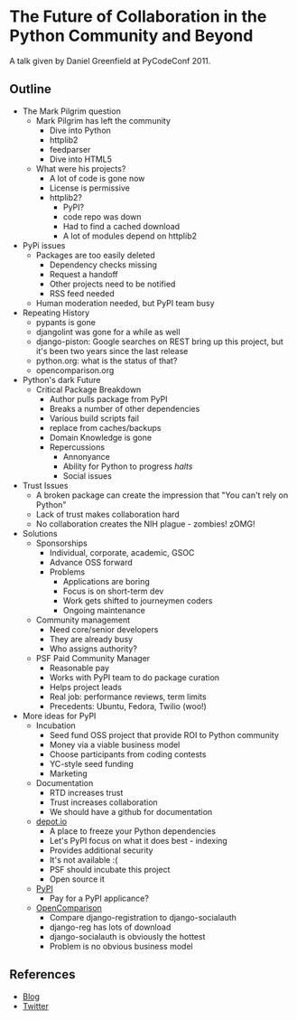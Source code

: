 The Future of Collaboration in the Python Community and Beyond
===============================================================

A talk given by Daniel Greenfield at PyCodeConf 2011.


Outline
---------------------

- The Mark Pilgrim question
    - Mark Pilgrim has left the community
        - Dive into Python
        - httplib2
        - feedparser
        - Dive into HTML5
    - What were his projects?
        - A lot of code is gone now
        - License is permissive
        - httplib2?
            - PyPI?
            - code repo was down
            - Had to find a cached download
            - A lot of modules depend on httplib2
- PyPi issues
    - Packages are too easily deleted
        - Dependency checks missing
        - Request a handoff
        - Other projects need to be notified
        - RSS feed needed
    - Human moderation needed, but PyPI team busy
- Repeating History
    - pypants is gone
    - djangolint was gone for a while as well
    - django-piston: Google searches on REST bring up this project, but it's been two years since the last release
    - python.org: what is the status of that?  
    - opencomparison.org 
- Python's dark Future
    - Critical Package Breakdown
        - Author pulls package from PyPI
        - Breaks a number of other dependencies
        - Various build scripts fail
        - replace from caches/backups
        - Domain Knowledge is gone
        - Repercussions
            - Annonyance
            - Ability for Python to progress _halts_
            - Social issues
- Trust Issues
    - A broken package can create the impression that "You can't rely on Python"
    - Lack of trust makes collaboration hard
    - No collaboration creates the NIH plague - zombies! zOMG!
- Solutions
    - Sponsorships
        - Individual, corporate, academic, GSOC
        - Advance OSS forward
        - Problems
            - Applications are boring
            - Focus is on short-term dev
            - Work gets shifted to journeymen coders
            - Ongoing maintenance
    - Community management
        - Need core/senior developers
        - They are already busy
        - Who assigns authority?
    - PSF Paid Community Manager
        - Reasonable pay
        - Works with PyPI team to do package curation
        - Helps project leads
        - Real job: performance reviews, term limits
        - Precedents: Ubuntu, Fedora, Twilio (woo!)
- More ideas for PyPI
    - Incubation
        - Seed fund OSS project that provide ROI to Python community
        - Money via a viable business model
        - Choose participants from coding contests
        - YC-style seed funding
        - Marketing
    - Documentation
        - RTD increases trust
        - Trust increases collaboration
        - We should have a github for documentation
    - [depot.io](http://depot.io)
        - A place to freeze your Python dependencies
        - Let's PyPI focus on what it does best - indexing
        - Provides additional security
        - It's not available :(
        - PSF should incubate this project
        - Open source it
    - [PyPI](http://pypi.python.org/pypi)
        - Pay for a PyPI applicance?
    - [OpenComparison](http://opencomparison.org)
        - Compare django-registration to django-socialauth 
        - django-reg has lots of download
        - django-socialauth is obviously the hottest
        - Problem is no obvious business model


References
---------------------

* [Blog](http://pydanny.blogspot.com/)
* [Twitter](http://twitter.com/pydanny)
